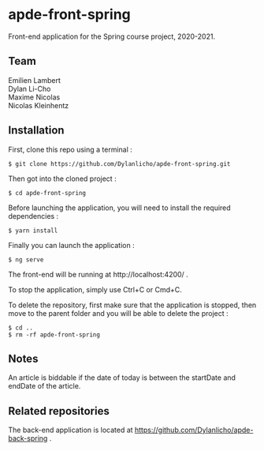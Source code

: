 # apde-front-spring

Front-end application for the Spring course project, 2020-2021.

## Team

Emilien Lambert  
Dylan Li-Cho  
Maxime Nicolas  
Nicolas Kleinhentz

## Installation

First, clone this repo using a terminal :

```shell
$ git clone https://github.com/Dylanlicho/apde-front-spring.git
```

Then got into the cloned project :

```shell
$ cd apde-front-spring
```

Before launching the application, you will need to install the required dependencies :

```shell
$ yarn install
```

Finally you can launch the application :

```shell
$ ng serve
```

The front-end will be running at http://localhost:4200/ .

To stop the application, simply use Ctrl+C or Cmd+C.

To delete the repository, first make sure that the application is stopped, then move to the parent folder and you will be able to delete the project :

```shell
$ cd ..
$ rm -rf apde-front-spring
```

## Notes

An article is biddable if the date of today is between the startDate and endDate of the article.

## Related repositories

The back-end application is located at https://github.com/Dylanlicho/apde-back-spring .
